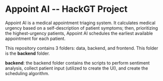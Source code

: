# Appoint AI -- HackGT Project

Appoint AI is a medical appointment triaging system. It calculates medical urgency based on a self-description of patient symptoms; then, prioritizing the highest-urgency patients, Appoint AI schedules the earliest available appointment for each patient.

This repository contains 3 folders: data, backend, and frontend. This folder is the **backend** folder.

**backend**: the backend folder contains the scripts to perform sentiment analysis, collect patient input (utilized to create the UI), and create the scheduling algorithm.

